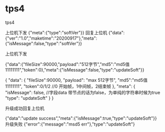# tps4
tps4

上位机下发
{"meta":{"type":"softVer"}}
回复上位机
{"data":{"ver":"1.0","maketime":"20200917"},"meta":{"isMessage":false,"type":"softVer"}}

上位机下发

{"data":{"fileSize":90000,"payload":"512字节","md5":"md5值11111111","token":0},"meta":{"isMessage":false,"type":"updateSoft"}}


{
        "data":
        {
            "fileSize":90000,
            "payload": "max 512字节",
            "md5":"md5值11111111",
            "token":0/1/2  //0 开始帧，1中间帧，2结束帧
        },
        "meta":
        {
            "isMessage": false, //字段data 带节点的话为false，为单纯的字符串时候为true
            "type": "updateSoft"
        }
}

升级成功回复上位机

{"data":"update success","meta":{"isMessage":true,"type":"updateSoft"}}
升级失败
{"error":{"message":"msd5 err"},"type":"updateSoft"}
